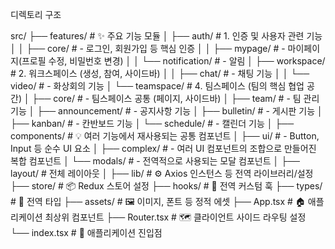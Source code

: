 디렉토리 구조

src/
├── features/                 		# ✨ 주요 기능 모듈
│   ├── auth/                 	# 1. 인증 및 사용자 관련 기능
│   │   ├── core/               #    - 로그인, 회원가입 등 핵심 인증
│   │   ├── mypage/             #    - 마이페이지(프로필 수정, 비밀번호 변경)
│   │   └── notification/       #    - 알림
│   ├── workspace/           	# 2. 워크스페이스 (생성, 참여, 사이드바)
│   │  ├── chat/             	#    - 채팅 기능
│   │  └── video/            	#    - 화상회의 기능
│   └── teamspace/            	# 4. 팀스페이스 (팀의 핵심 협업 공간)
│       ├── core/            		#    - 팀스페이스 공통 (페이지, 사이드바)
│       ├── team/         		#    - 팀 관리 기능
│       ├── announcement/     	#    - 공지사항 기능
│       ├── bulletin/         	#    - 게시판 기능
│       ├── kanban/           	#    - 칸반보드 기능
│       └── schedule/         	#    - 캘린더 기능
│
├── components/               	# 💡 여러 기능에서 재사용되는 공통 컴포넌트
│   ├── ui/                   		#    - Button, Input 등 순수 UI 요소
│   ├── complex/              	#    - 여러 UI 컴포넌트의 조합으로 만들어진 복합 컴포넌트
│   └── modals/               	#    - 전역적으로 사용되는 모달 컴포넌트
│
├── layout/                   	#  전체 레이아웃
│
├── lib/                      		# ⚙️ Axios 인스턴스 등 전역 라이브러리/설정
├── store/                    		# 📦 Redux 스토어 설정
├── hooks/                    		# 🎣 전역 커스텀 훅
├── types/                    		# 📝 전역 타입
├── assets/                   	# 🖼️ 이미지, 폰트 등 정적 에셋
├── App.tsx                   	# 🏠 애플리케이션 최상위 컴포넌트
├── Router.tsx                	# 🗺️ 클라이언트 사이드 라우팅 설정
└── index.tsx                 	# 🚀 애플리케이션 진입점
